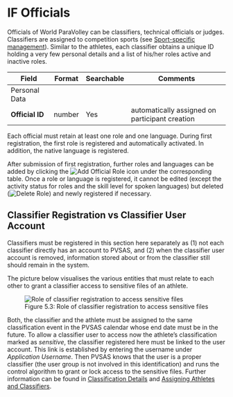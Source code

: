 # IF Officials

Officials of World ParaVolley can be classifiers, technical officials or judges. 
Classifiers are assigned to competition sports (see [Sport-specific management](calendar/competitions.md#sport-specific-management)). 
Similar to the athletes, each classifier obtains a unique ID holding a very few 
personal details and a list of his/her roles active and inactive roles.

| **Field**                                       | **Format** | **Searchable** | **Comments**                                   |
| ----------------------------------------------- | ---------- | -------------- | ---------------------------------------------- |
| <span class="table-header">Personal Data</span> |            |                |                                                |
| **Official ID**                                 | number     | Yes            | automatically assigned on participant creation |

Each official must retain at least one role and one language. During first 
registration, the first role is registered and automatically activated. 
In addition, the native language is registered. 

After submission of first registration, further roles and languages can be 
added by clicking the 
<img src="_img/inline/icon-add.svg" alt="Add Official Role" class="inline"> 
icon under the corresponding table. Once a role or language is registered, 
it cannot be edited (except the activity status for roles and the skill 
level for spoken languages) but deleted (<img src="_img/inline/icon-delete.svg" alt="Delete Role" class="inline">) 
and newly registered if necessary.

## Classifier Registration vs Classifier User Account

Classifiers must be registered in this section here separately as (1) not each 
classifier directly has an account to PVSAS, and (2) when the classifier user 
account is removed, information stored about or from the classifier still should 
remain in the system.

The picture below visualises the various entities that must relate to each other 
to grant a classifier access to sensitive files of an athlete.

<figure>
    <img src="_img/figures/5.3-role-of-classifier-registration.png" alt="Role of classifier registration to access sensitive files" class="screenshot center" >
    <figcaption>Figure 5.3: Role of classifier registration to access sensitive files</figcaption>
</figure>

Both, the classifier and the athlete must be assigned to the same classification 
event in the PVSAS calendar whose end date must be in the future. To allow a 
classifier user to access now the athlete’s classification marked as *sensitive*, 
the classifier registered here must be linked to the user account. This link is 
established by entering the username under *Application Username*. Then PVSAS 
knows that the user is a proper classifier (the user group is not involved in 
this identification) and runs the control algorithm to grant or lock access to 
the sensitive files. Further information can be found in 
[Classification Details](athletes/classification.md#classification-details) and 
[Assigning Athletes and Classifiers](calendar/competitions.md#assigning-athletes-and-classifiers).